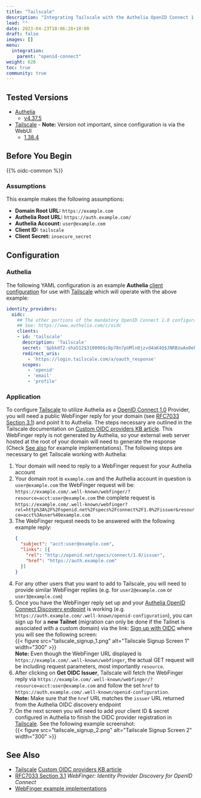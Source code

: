 ```yaml
---
title: "Tailscale"
description: "Integrating Tailscale with the Authelia OpenID Connect 1.0 Provider."
lead: ""
date: 2023-04-23T10:06:28+10:00
draft: false
images: []
menu:
  integration:
    parent: "openid-connect"
weight: 620
toc: true
community: true
---
```


## Tested Versions

* [Authelia]
  * [v4.37.5](https://github.com/authelia/authelia/releases/tag/v4.37.5)
* [Tailscale] - **Note:** Version not important, since configuration is via the WebUI
  * [1.38.4](https://github.com/tailscale/tailscale/releases/tag/v1.38.4)

## Before You Begin

{{% oidc-common %}}

### Assumptions

This example makes the following assumptions:

* __Domain Root URL:__ `https://example.com`
* __Authelia Root URL:__ `https://auth.example.com/`
* __Authelia Account:__ `user@example.com`
* __Client ID:__ `tailscale`
* __Client Secret:__ `insecure_secret`

## Configuration

### Authelia

The following YAML configuration is an example __Authelia__
[client configuration](../../../configuration/identity-providers/openid-connect/clients.md) for use with [Tailscale] which
will operate with the above example:

```yaml
identity_providers:
  oidc:
    ## The other portions of the mandatory OpenID Connect 1.0 configuration go here.
    ## See: https://www.authelia.com/c/oidc
    clients:
    - id: 'tailscale'
      description: 'Tailscale'
      secret: '$pbkdf2-sha512$310000$c8p78n7pUMln0jzvd4aK4Q$JNRBzwAo0ek5qKn50cFzzvE9RXV88h1wJn5KGiHrD0YKtZaR/nCb2CJPOsKaPK0hjf.9yHxzQGZziziccp6Yng'  # The digest of 'insecure_secret'.
      redirect_uris:
        - 'https://login.tailscale.com/a/oauth_response'
      scopes:
        - 'openid'
        - 'email'
        - 'profile'
```

### Application

To configure [Tailscale] to utilize Authelia as a [OpenID Connect 1.0] Provider, you will need a public WebFinger reply
for your domain (see [RFC7033 Section 3.1]) and point it to Authelia. The steps necessary are outlined in the Tailscale
documentation on [Custom OIDC providers KB article]. This WebFinger reply is not generated by Authelia, so your external
web server hosted at the root of your domain will need to generate the response (Check [See also](#see-also) for example
implementations). The following steps are necessary to get Tailscale working with Authelia:

1. Your domain will need to reply to a WebFinger request for your Authelia account
2. Your domain root is `example.com` and the Authelia account in question is `user@example.com` the WebFinger request
   will be: `https://example.com/.well-known/webfinger/?resource=acct:user@example.com` the complete request is `https://example.com/.well-known/webfinger?rel=http%3A%2F%2Fopenid.net%2Fspecs%2Fconnect%2F1.0%2Fissuer&resource=acct%3Auser%40example.com`
3. The WebFinger request needs to be answered with the following example reply:
   ```json
   {
     "subject": "acct:user@example.com",
     "links": [{
       "rel": "http://openid.net/specs/connect/1.0/issuer",
       "href": "https://auth.example.com"
     }]
   }
   ```
4. For any other users that you want to add to Tailscale, you will need to provide similar WebFinger replies (e.g. for `user2@example.com` or `user3@example.com`)
5. Once you have the WebFinger reply set up and your [Authelia OpenID Connect Discovery endpoint](https://www.authelia.com/integration/openid-connect/introduction/#well-known-discovery-endpoints) is working (e.g. `https://auth.example.com/.well-known/openid-configuration`), you can sign up for a **new Tailnet** (migration can only be done if the Tailnet is associated with a custom domain) via the link: [Sign up with OIDC](https://login.tailscale.com/start/oidc) where you will see the following screen: \
   {{< figure src="tailscale_signup_1.png" alt="Tailscale Signup Screen 1" width="300" >}} \
   **Note:** Even though the WebFinger URL displayed is `https://example.com/.well-known/webfinger`, the actual GET request will be including request parameters, most importantly `resource`.
6. After clicking on **Get OIDC Issuer**, Tailscale will fetch the WebFinger reply via `https://example.com/.well-known/webfinger/?resource=acct:user@example.com` and follow the set `href` to `https://auth.example.com/.well-known/openid-configuration`. \
   **Note:** Make sure that the `href` URL matches the `issuer` URL returned from the Authelia OIDC discovery endpoint
7. On the next screen you will need to add your client ID & secret configured in Authelia to finish the OIDC provider registration in [Tailscale]. See the following example screenshot: \
   {{< figure src="tailscale_signup_2.png" alt="Tailscale Signup Screen 2" width="300" >}}


## See Also

- [Tailscale] [Custom OIDC providers KB article]
- [RFC7033 Section 3.1] _WebFinger: Identity Provider Discovery for OpenID Connect_
- [WebFinger example implementations](https://webfinger.net/code/)

[Authelia]: https://www.authelia.com
[Tailscale]: https://tailscale.com
[Custom OIDC providers KB article]: https://tailscale.com/kb/1240/sso-custom-oidc/
[RFC7033 Section 3.1]: https://datatracker.ietf.org/doc/html/rfc7033#section-3.1
[OpenID Connect 1.0]: ../../openid-connect/introduction.md
